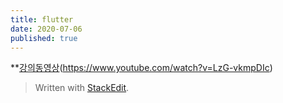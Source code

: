 ```yaml
---
title: flutter
date: 2020-07-06
published: true
---
```

**[강의동영상](https://www.youtube.com/watch?v=LzG-vkmpDIc)(https://www.youtube.com/watch?v=LzG-vkmpDIc)


> Written with [StackEdit](https://stackedit.io/).
<!--stackedit_data:
eyJoaXN0b3J5IjpbLTkzMDE0NDM1NV19
-->
